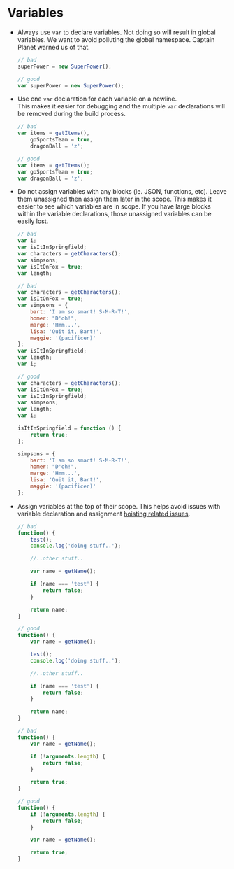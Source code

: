 # Variables

- Always use `var` to declare variables. Not doing so will result in global variables. We want to avoid polluting the global namespace. Captain Planet warned us of that.

    ```javascript
    // bad
    superPower = new SuperPower();

    // good
    var superPower = new SuperPower();
    ```

- Use one `var` declaration for each variable on a newline.  
    This makes it easier for debugging and the multiple `var` declarations will be removed during the build process.

    ```javascript
    // bad
    var items = getItems(),
        goSportsTeam = true,
        dragonBall = 'z';

    // good
    var items = getItems();
    var goSportsTeam = true;
    var dragonBall = 'z';
    ```

- Do not assign variables with any blocks (ie. JSON, functions, etc).  Leave them
  unassigned then assign them later in the scope.
  This makes it easier to see which variables are in scope.  If you have large blocks within the variable declarations,
  those unassigned variables can be easily lost.

    ```javascript
    // bad
    var i;
    var isItInSpringfield;
    var characters = getCharacters();
    var simpsons;
    var isItOnFox = true;
    var length;

    // bad
    var characters = getCharacters();
    var isItOnFox = true;
    var simpsons = {
        bart: 'I am so smart! S-M-R-T!',
        homer: "D'oh!",
        marge: 'Hmm...',
        lisa: 'Quit it, Bart!',
        maggie: '(pacificer)'
    };
    var isItInSpringfield;
    var length;
    var i;

    // good
    var characters = getCharacters();
    var isItOnFox = true;
    var isItInSpringfield;
    var simpsons;
    var length;
    var i;

    isItInSpringfield = function () {
        return true;
    };

    simpsons = {
        bart: 'I am so smart! S-M-R-T!',
        homer: "D'oh!",
        marge: 'Hmm...',
        lisa: 'Quit it, Bart!',
        maggie: '(pacificer)'
    };
    ```

- Assign variables at the top of their scope. This helps avoid issues with variable declaration and assignment [hoisting related issues](#hoisting).

    ```javascript
    // bad
    function() {
        test();
        console.log('doing stuff..');

        //..other stuff..

        var name = getName();

        if (name === 'test') {
            return false;
        }

        return name;
    }

    // good
    function() {
        var name = getName();

        test();
        console.log('doing stuff..');

        //..other stuff..

        if (name === 'test') {
            return false;
        }

        return name;
    }

    // bad
    function() {
        var name = getName();

        if (!arguments.length) {
            return false;
        }

        return true;
    }

    // good
    function() {
        if (!arguments.length) {
            return false;
        }

        var name = getName();

        return true;
    }
    ```

